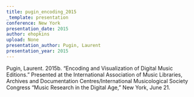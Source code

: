 ```yaml
---
title: pugin_encoding_2015
_template: presentation
conference: New York
presentation_date: 2015
author: ehopkins
upload: None
presentation_author: Pugin, Laurent
presentation_year: 2015
---
```

Pugin, Laurent. 2015b. “Encoding and Visualization of Digital Music Editions.” Presented at the International Association of Music Libraries, Archives and Documentation Centres/International Musicological Society Congress “Music Research in the Digital Age,” New York, June 21.